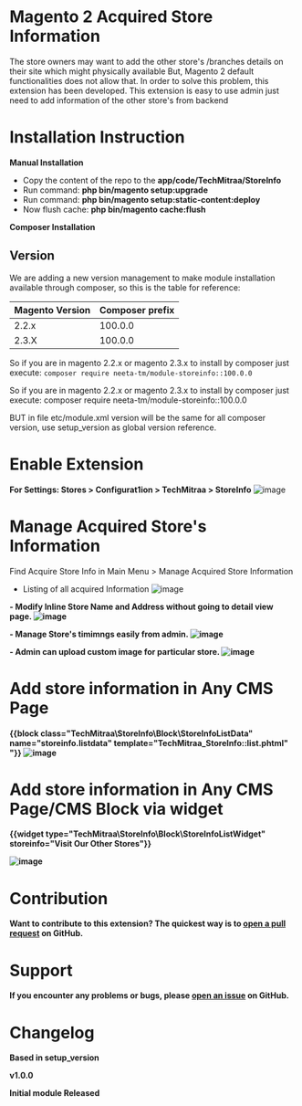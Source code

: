 # Magento 2 Acquired Store Information
The store owners may want to add the other store's /branches details on their site which might physically available But, Magento 2 default functionalities does not allow that. In order to solve this problem, this extension has been developed. This extension is easy to use admin just need to add information of the other store's from backend

# Installation Instruction

<b>Manual Installation</b>

- Copy the content of the repo to the <b>app/code/TechMitraa/StoreInfo</b>
- Run command: <b>php bin/magento setup:upgrade</b>
- Run command: <b>php bin/magento setup:static-content:deploy</b>
- Now flush cache: <b>php bin/magento cache:flush</b>

<b>Composer Installation</b>

## Version
We are adding a new version management to make module installation available through composer, so this is the table for reference: 

Magento Version | Composer prefix 
----            | ---- 
2.2.x           | 100.0.0
2.3.X           | 100.0.0

So if you are in magento 2.2.x or magento 2.3.x to install by composer just execute: `composer require neeta-tm/module-storeinfo::100.0.0`

So if you are in magento 2.2.x or magento 2.3.x to install by composer just execute: composer require neeta-tm/module-storeinfo::100.0.0

BUT in file etc/module.xml version will be the same for all composer version, use setup_version as global version reference.

# Enable Extension
<b>For Settings: Stores > Configurat1ion > TechMitraa > StoreInfo</b>
![image](https://raw.githubusercontent.com/neeta-tm/images/master/Configuration.PNG?token=AO2EBTUP5HCS75SSPOKG5ZS6SB5UK)

# Manage Acquired Store's Information 
Find Acquire Store Info in Main Menu > Manage Acquired Store Information
- Listing of all acquired Information 
![image](https://raw.githubusercontent.com/neeta-tm/images/master/Manage%20Offline%20Store%20Information%20%20%20Magento%20Admin.png?token=AO2EBTQ6Q3W6RH3HQFA5QVK6SB5WW)

<b>- Modify Inline Store Name and Address without going to detail view page.
![image](https://raw.githubusercontent.com/neeta-tm/images/master/inline-edit-admin.png?token=AO2EBTSILYLJ27XCSBTJPJK6SB7II)

<b>- Manage Store's timimngs easily from admin.
![image](https://raw.githubusercontent.com/neeta-tm/images/master/Managetime.png?token=AO2EBTTZBY3LNHACONB7XBC6SCACA)
  
<b>- Admin can upload custom image for particular store.</b>
![image](https://raw.githubusercontent.com/neeta-tm/images/master/upload-image.png?token=AO2EBTTUBJSVLPEOFGNQFKK6SCAAU)
# Add store information in Any CMS Page
{{block class="TechMitraa\StoreInfo\Block\StoreInfoListData" name="storeinfo.listdata" template="TechMitraa_StoreInfo::list.phtml" "}}
![image](https://raw.githubusercontent.com/neeta-tm/images/master/Our%20Acquired%20Stores.png?token=AO2EBTR5AE3SPI5QI6YRMCS6SB2UO)

# Add store information in Any CMS Page/CMS Block via widget
{{widget type="TechMitraa\StoreInfo\Block\StoreInfoListWidget" storeinfo="Visit Our Other Stores"}}

![image](https://raw.githubusercontent.com/neeta-tm/images/master/widget-storeinfo.png?token=AO2EBTTLTZXEUW2HD6RL2PS6SB7Y2)
# Contribution

Want to contribute to this extension? The quickest way is to <a href="https://help.github.com/articles/about-pull-requests/">open a pull request</a> on GitHub.

# Support

If you encounter any problems or bugs, please <a href="https://github.com/neeta-tm/module-storeinfo/issues">open an issue</a> on GitHub.

# Changelog
Based in setup_version

<b>v1.0.0</b>

Initial module Released
